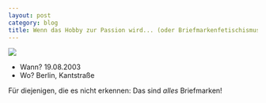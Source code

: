 ```yaml
---
layout: post
category: blog
title: Wenn das Hobby zur Passion wird... (oder Briefmarkenfetischismus)
---
```


![](/images-blog/IMG_1616.jpg)

* Wann? 19.08.2003
* Wo? Berlin, Kantstraße

Für diejenigen, die es nicht erkennen: Das sind _alles_ Briefmarken!
